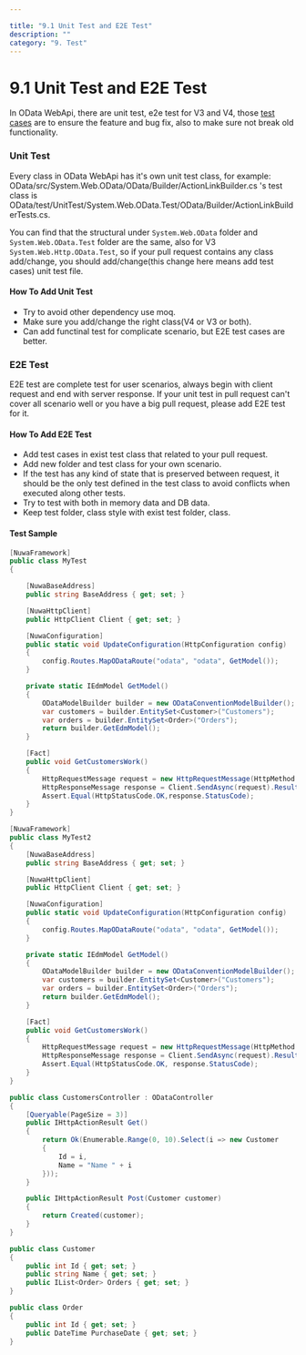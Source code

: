 ```yaml
---

title: "9.1 Unit Test and E2E Test"
description: ""
category: "9. Test"
---
```

# 9.1 Unit Test and E2E Test

In OData WebApi, there are unit test, e2e test for V3 and V4, those [test cases](https://github.com/OData/WebApi/tree/master/OData/test) are to ensure the feature and bug fix, also to make sure not break old functionality.

### Unit Test
Every class in OData WebApi has it's own unit test class, for example:
OData/src/System.Web.OData/OData/Builder/ActionLinkBuilder.cs 's test class is 
OData/test/UnitTest/System.Web.OData.Test/OData/Builder/ActionLinkBuilderTests.cs.

You can find that the structural under `System.Web.OData` folder and `System.Web.OData.Test` folder are the same, also for V3 `System.Web.Http.OData.Test`, so if your pull request contains any class add/change, you should add/change(this change here means add test cases) unit test file.

#### How To Add Unit Test
* Try to avoid other dependency use moq.
* Make sure you add/change the right class(V4 or V3 or both).
* Can add functinal test for complicate scenario, but E2E test cases are better.


### E2E Test
E2E test are complete test for user scenarios, always begin with client request and end with server response. If your unit test in pull request can't cover all scenario well or you have a big pull request, please add E2E test for it.

#### How To Add E2E Test
* Add test cases in exist test class that related to your pull request.
* Add new folder and test class for your own scenario.
* If the test has any kind of state that is preserved between request, it should be the only test defined in the test class to avoid conflicts when executed along other tests.
* Try to test with both in memory data and DB data.
* Keep test folder, class style with exist test folder, class.


#### Test Sample
```C#
[NuwaFramework]
public class MyTest
{

    [NuwaBaseAddress]
    public string BaseAddress { get; set; }

    [NuwaHttpClient]
    public HttpClient Client { get; set; }

    [NuwaConfiguration]
    public static void UpdateConfiguration(HttpConfiguration config)
    {
        config.Routes.MapODataRoute("odata", "odata", GetModel());
    }     

    private static IEdmModel GetModel()
    {
        ODataModelBuilder builder = new ODataConventionModelBuilder();
        var customers = builder.EntitySet<Customer>("Customers");
        var orders = builder.EntitySet<Order>("Orders");
        return builder.GetEdmModel();
    }

    [Fact]
    public void GetCustomersWork()
    {
        HttpRequestMessage request = new HttpRequestMessage(HttpMethod.Get,BaseAddress + "/odata/Customers");
        HttpResponseMessage response = Client.SendAsync(request).Result;
        Assert.Equal(HttpStatusCode.OK,response.StatusCode);
    }
}

[NuwaFramework]
public class MyTest2
{
    [NuwaBaseAddress]
    public string BaseAddress { get; set; }

    [NuwaHttpClient]
    public HttpClient Client { get; set; }

    [NuwaConfiguration]
    public static void UpdateConfiguration(HttpConfiguration config)
    {
        config.Routes.MapODataRoute("odata", "odata", GetModel());
    }

    private static IEdmModel GetModel()
    {
        ODataModelBuilder builder = new ODataConventionModelBuilder();
        var customers = builder.EntitySet<Customer>("Customers");
        var orders = builder.EntitySet<Order>("Orders");
        return builder.GetEdmModel();
    }

    [Fact]
    public void GetCustomersWork()
    {
        HttpRequestMessage request = new HttpRequestMessage(HttpMethod.Get, BaseAddress + "/odata/Customers");
        HttpResponseMessage response = Client.SendAsync(request).Result;
        Assert.Equal(HttpStatusCode.OK, response.StatusCode);
    }
}

public class CustomersController : ODataController
{
    [Queryable(PageSize = 3)]
    public IHttpActionResult Get()
    {
        return Ok(Enumerable.Range(0, 10).Select(i => new Customer
        {
            Id = i,
            Name = "Name " + i
        }));
    }

    public IHttpActionResult Post(Customer customer)
    {
        return Created(customer);
    }
}

public class Customer
{
    public int Id { get; set; }
    public string Name { get; set; }
    public IList<Order> Orders { get; set; }
}

public class Order
{
    public int Id { get; set; }
    public DateTime PurchaseDate { get; set; }
}
```

